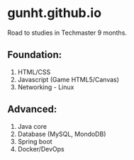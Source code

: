 # gunht.github.io
Road to studies in Techmaster 9 months.

## Foundation:
1. HTML/CSS
2. Javascript (Game HTML5/Canvas)
3. Networking - Linux


## Advanced:
1. Java core
2. Database (MySQL, MondoDB)
3. Spring boot
4. Docker/DevOps
